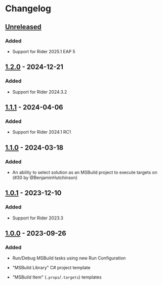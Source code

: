 <!-- Keep a Changelog guide -> https://keepachangelog.com -->

# Changelog

## [Unreleased]

### Added

- Support for Rider 2025.1 EAP 5

## [1.2.0] - 2024-12-21

### Added

- Support for Rider 2024.3.2

## [1.1.1] - 2024-04-06

### Added

- Support for Rider 2024.1 RC1

## [1.1.0] - 2024-03-18

### Added

- An ability to select solution as an MSBuild project to execute targets on (#30 by @BenjaminHutchinson)

## [1.0.1] - 2023-12-10

### Added

- Support for Rider 2023.3

## [1.0.0] - 2023-09-26

### Added

- Run/Debug MSBuild tasks using new Run Configuration
- "MSBuild Library" C# project template

- "MSBuild Item" (`.props`/`.targets`) templates

[Unreleased]: https://github.com/seclerp/rider-msbuild-devkit/compare/v1.2.0...HEAD
[1.2.0]: https://github.com/seclerp/rider-msbuild-devkit/compare/v1.1.1...v1.2.0
[1.1.1]: https://github.com/seclerp/rider-msbuild-devkit/compare/v1.1.0...v1.1.1
[1.1.0]: https://github.com/seclerp/rider-msbuild-devkit/compare/v1.0.1...v1.1.0
[1.0.1]: https://github.com/seclerp/rider-msbuild-devkit/compare/v1.0.0...v1.0.1
[1.0.0]: https://github.com/seclerp/rider-msbuild-devkit/commits/v1.0.0
